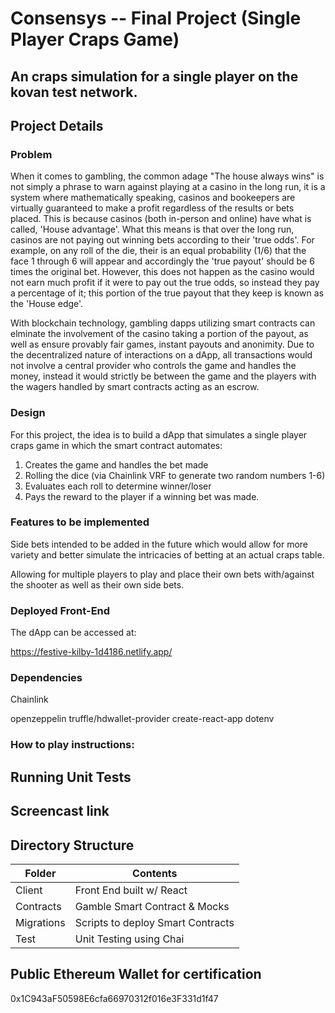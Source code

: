 # Consensys -- Final Project (Single Player Craps Game)

## An craps simulation for a single player on the kovan test network.

## Project Details

### Problem
When it comes to gambling, the common adage "The house always wins" is not simply a phrase to warn against playing at a casino in the long run, it is a system where mathematically speaking, casinos and bookeepers are virtually guaranteed to make a profit regardless of the results or bets placed. This is  because casinos (both in-person and online) have what is called, 'House advantage'. What this means is that over the long run,  casinos are not paying out winning  bets according to their 'true odds'. For example, on any roll of the die, their is an equal probability (1/6) that the face 1 through 6 will appear and accordingly the 'true payout' should be 6 times the original bet. However, this does not happen as the casino would not earn much profit if it were to pay out the true odds, so instead they pay a percentage of it; this portion of the true payout that they keep is known as the 'House edge'. 

With blockchain technology, gambling dapps utilizing smart contracts can elminate the involvement of the casino taking a portion of the payout, as well as ensure provably fair games, instant payouts and anonimity. Due to the decentralized nature of interactions on a dApp, all transactions would not involve a central provider who controls the game and handles the money, instead it would strictly be between the game and the players with the wagers handled by smart contracts acting as an escrow.

### Design

For this project, the idea is to build a dApp that simulates a single player craps game in which the smart contract automates:
1. Creates the game and handles the bet made
2. Rolling the dice (via Chainlink VRF to generate two random numbers 1-6)
3. Evaluates each roll to determine winner/loser 
4. Pays the reward to the player if a winning bet was made. 
 

### Features to be implemented
Side bets intended to be added in the future which would allow for more variety and better simulate the intricacies of betting at an actual craps table.

Allowing for multiple players to play and place their own bets with/against the shooter as well as their own side bets.


### Deployed Front-End
The dApp can be accessed at: 

<https://festive-kilby-1d4186.netlify.app/>

### Dependencies
Chainlink

openzeppelin
truffle/hdwallet-provider
create-react-app
dotenv

### How to play instructions:

## Running Unit Tests


## Screencast link

## Directory Structure

| Folder     | Contents                          |
|------------|-----------------------------------|
| Client     | Front End built w/ React          |
| Contracts  | Gamble Smart Contract & Mocks     |
| Migrations | Scripts to deploy Smart Contracts |
| Test       | Unit Testing using Chai           |


## Public Ethereum Wallet for certification
0x1C943aF50598E6cfa66970312f016e3F331d1f47